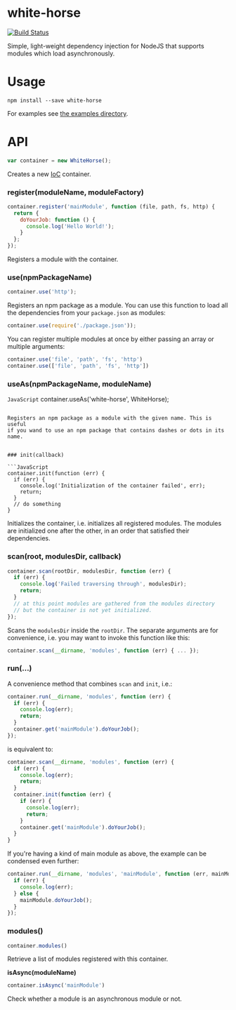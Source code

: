 # white-horse

[![Build Status](https://travis-ci.org/scravy/white-horse.svg?branch=master)](https://travis-ci.org/scravy/white-horse)

Simple, light-weight dependency injection for NodeJS that supports modules which load asynchronously.


# Usage

    npm install --save white-horse

For examples see [the examples directory](examples/).


# API

```JavaScript
var container = new WhiteHorse();
```

Creates a new [IoC](https://en.wikipedia.org/wiki/Inversion_of_control)
container.


### register(moduleName, moduleFactory)

```JavaScript
container.register('mainModule', function (file, path, fs, http) {
  return {
    doYourJob: function () {
      console.log('Hello World!');
    }
  };
});
```

Registers a module with the container.


### use(npmPackageName)

```JavaScript
container.use('http');
```

Registers an npm package as a module. You can use this function to load
all the dependencies from your `package.json` as modules:

```JavaScript
container.use(require('./package.json'));
```

You can register multiple modules at once by either passing an array
or multiple arguments:

```JavaScript
container.use('file', 'path', 'fs', 'http')
container.use(['file', 'path', 'fs', 'http'])
```

### useAs(npmPackageName, moduleName)

```JavaScript```
container.useAs('white-horse', WhiteHorse);
```

Registers an npm package as a module with the given name. This is useful
if you wand to use an npm package that contains dashes or dots in its
name.


### init(callback)

```JavaScript
container.init(function (err) {
  if (err) {
    console.log('Initialization of the container failed', err);
    return;
  }
  // do something
}
```

Initializes the container, i.e. initializes all registered modules.
The modules are initialized one after the other, in an order that
satisfied their dependencies.


### scan(root, modulesDir, callback)

```JavaScript
container.scan(rootDir, modulesDir, function (err) {
  if (err) {
    console.log('Failed traversing through', modulesDir);
    return;
  }
  // at this point modules are gathered from the modules directory
  // but the container is not yet initialized.
});
```

Scans the `modulesDir` inside the `rootDir`. The separate arguments are
for convenience, i.e. you may want to invoke this function like this:

```JavaScript
container.scan(__dirname, 'modules', function (err) { ... });
```

### run(...)

A convenience method that combines `scan` and `init`, i.e.:

```JavaScript
container.run(__dirname, 'modules', function (err) {
  if (err) {
    console.log(err);
    return;
  }
  container.get('mainModule').doYourJob();
});
```

is equivalent to:

```JavaScript
container.scan(__dirname, 'modules', function (err) {
  if (err) {
    console.log(err);
    return;
  }
  container.init(function (err) {
    if (err) {
      console.log(err);
      return;
    }
    container.get('mainModule').doYourJob();
  }
}
```

If you're having a kind of main module as above, the example
can be condensed even further:

```JavaScript
container.run(__dirname, 'modules', 'mainModule', function (err, mainModule) {
  if (err) {
    console.log(err);
  } else {
    mainModule.doYourJob();
  }
});
```

### modules()

```JavaScript
container.modules()
```

Retrieve a list of modules registered with this container.


**isAsync(moduleName)**

```JavaScript
container.isAsync('mainModule')
```

Check whether a module is an asynchronous module or not.

